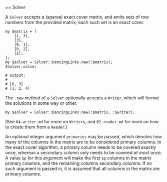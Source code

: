 == Solver

A `Solver` accepts a (sparse) exact cover matrix, and emits sets of row
numbers from the provided matrix; each such set is an exact cover.

    my $matrix = [
        [1, 3],
        [3],
        [0, 1],
        [0, 2],
        [2],
    ];
    my $solver = Solver::DancingLinks.new(:$matrix);
    $solver.solve;
    
    # output:
    #
    # [0, 3]
    # [1, 2, 4]

The `.new` method of a `Solver` optionally accepts a `Writer`, which
will format the solutions in some way or other.

    my $solver = Solver::DancingLinks.new(:$matrix, :$writer);

(See `04-writer.md` for more on `Writer`s, and `02-reader.md` for more
on how to create them from a `Reader`.)

An optional integer argument `primaries` may be passed, which
denotes how many of the columns in the matrix are to be considered
primary columns. In the exact cover algorithm, a primary column needs
to be covered *exactly* once, whereas a secondary column only needs
to be covered *at most* once. A value `$p` for this argument will make
the first `$p` columns in the matrix primary columns, and the
remaining columns secondary columns. If no such argument is passed in,
it is assumed that all columns in the matrix are primary columns.
